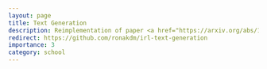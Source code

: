 ```yaml
---
layout: page
title: Text Generation
description: Reimplementation of paper <a href="https://arxiv.org/abs/1804.11258">"Toward Diverse Text Generation with Inverse Reinforcement Learning"</a> for <a href="https://courses.cs.washington.edu/courses/cse599i/20au/">CSE 599I, Generative Models</a> and <a href="https://homes.cs.washington.edu/~bboots/RL-Fall2020/">CSE 599U, Reinforcement Learning</a> courses.<br><br>September 2020-December 2020
redirect: https://github.com/ronakdm/irl-text-generation
importance: 3
category: school
---
```

